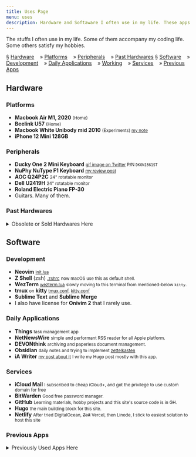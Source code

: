 ```yaml
---
title: Uses Page
menu: uses
description: Hardware and Softaware I often use in my life. These apps accompany my working and personal life.
---
```


The stuffs I often use in my life.
Some of them accompany my coding life.
Some others satisfy my hobbies.

§ [Hardware](#hardware)
&nbsp;&nbsp; »  [Platforms](#platforms)
&nbsp;&nbsp; »  [Peripherals](#peripherals)
&nbsp;&nbsp; »  [Past Hardwares](#past-hardwares)
§ [Software](#software)
&nbsp;&nbsp; »  [Development](#development)
&nbsp;&nbsp; »  [Daily Applications](#daily-applications)
&nbsp;&nbsp; »  [Working](#working)
&nbsp;&nbsp; »  [Services](#services)
&nbsp;&nbsp; »  [Previous Apps](#previous-apps)

## Hardware

### Platforms

- **Macbook Air M1, 2020** <small>(Home)</small>
- **Beelink U57** <small>(Home)</small>
- **Macbook White Unibody mid 2010** <small>(Experiments) [my note][mbwhite]</small>
- **iPhone 12 Mini 128GB**

### Peripherals

- **Ducky One 2 Mini Keyboard** <small>[gif image on Twitter][ducky]
  P/N <code>DKON1861ST</code></small>
- **NuPhy NuType F1 Keyboard** <small>[my review post][nuphy]</small>
- **AOC Q24P2C** <small>24" rotatable monitor</small>
- **Dell U2419H** <small>24" rotatable monitor</small>
- **Roland Electric Piano FP-30**
- Guitars. Many of them.

### Past Hardwares

<details><summary>Obsolete or Sold Hardwares Here</summary>

- **Mac Mini 2018** i3 128GB <small>(Home)</small>
- **Macbook Pro 2018** 13" <small>(Office)</small>
- **iPad Mini 5** WiFi 64GB
- **iPhone SE (2016)** 128GB
- Low End PC with Manjaro Linux i3 XFCE <small>(Experiments)</small>
- **Dell E2216H** <small>22" rotatable monitor</small>

</details>


## Software

### Development

- **Neovim** <small>[init.lua][nvim]</small>
- **Z Shell** (zsh) <small>[.zshrc][zshrc]</small>
  <small>now macOS use this as default shell.</small>
- **WezTerm** <small>[wezterm.lua][wezterm]</small>
  <small>slowly moving to this terminal from mentioned-below <code>kitty</code>.</small>
- **tmux** <small>on</small> **kitty** <small>[tmux.conf][tmux], [kitty.conf][kitty]</small>
- **Sublime Text** and **Sublime Merge**
- I also have license for **Onivim 2** that I rarely use.

### Daily Applications

- **Things** <small>task management app</small>
- **NetNewsWire** <small>simple and performant RSS reader for all Apple platform.</small>
- **DEVONthink** <small>archiving and paperless document management.</small>
- **Obsidian** <small>daily notes and trying to implement [zettelkasten][zettelkasten]</small>
- **iA Writer** <small>[my post about it][iawriter]</small>
  <small>I write my Hugo post mostly with this app.</small>


### Services

- **iCloud Mail** <small>I subscribed to cheap iCloud+, and got the privilege to use custom domain for free</small>
- **BitWarden** <small>Good free password manager.</small>
- **GitHub** <small>Learning materials, hobby projects and this site's source code is in GH.</small>
- **Hugo** <small>the main building block for this site.</small>
- **Netlify** <small>After tried DigitalOcean, ~~Zeit~~ Vercel, then Linode, I stick to easiest solution to host this site</small>

### Previous Apps

<details><summary>Previously Used Apps Here</summary>

- **Google Workspace** <small>¯\\\_(ツ)\_/¯</small>
- **Private Email** → **Google Workspace**
  <small>Temporary custom email domain. Waiting for iCloud+</small>
- **Fastmail** → **Private Email**
  <small>For custom domain email, and I like the service in general.</small>
- **nnn**, <small>n³ The missing terminal file manager for X.</small>
- lazygit <small>[my post about this, and related git commands][lazygit]</small>
- **FSNotes** → **Drafts**
  <small>[screencast on Twitter][screencast]
  A very good note taking app.
  If you are familiar with nvALT, FSNotes feels much better.</small>
- **Ripcord** → The official apps
  <small>chat client for Slack and Discord
  The official **Slack** and **Discord** desktop client uses **Electron**, I don't like that.
  [Ripcord][ripcord] is a shareware that is based on, I don't know, it looks like **GTK+**.</small>
- **Canary mail** → Apple Mail
  <small>lightweight email client with configurable keyboard shortcuts, and PGP encryption</small>
- **Reeder 4** → **NetNewsWire**
  <small>beautiful and gesture-based RSS Reader.</small>
- **BusyCal** → Apple Calendar
- **Emacs** → **Obsidian**
  <small>Org-roam is an awesome minor package for Org-mode.
  Read [my post about this](/posts/2020-06-org-mode-with-org-roam/).</small>
- **Worldbrain's Memex 2** → **DEVONthink**
  <small>Browser extension to bookmark, highlight and annotate any site.
  With full text search and grouping, this is a good service for knowledge gathering.</small>
- **Historio.us** → **DEVONthink**
  <small>Web archiver. It supports full text search and tagging.
  I use this side-by-side with **Memex 2**.</small>
- **aText** → **BetterTouchTool**
  <small>alternative to TextExpander that is single purchase.
  my template to make Zettelkasten [is here](/blogging-and-noting.atext).</small>

</details>

[mbwhite]: /notes/#date-2020-05-08-0412
[iawriter]: /posts/2020-04-in-search-of-good-writing-app-part-2-ia-writer-vs-ivim/
[lazygit]: /posts/2020-05-remove-specific-files-from-old-git-commit/#lazygit-way
[nuphy]: /posts/2020-04-nuphy-nutype-f1-keyboard-review/

[ducky]: https://twitter.com/ybbond/status/1146845120618090497
[screencast]: https://twitter.com/ybbond/status/1262066984763527168

[wezterm]: https://github.com/ybbond/dotfiles/blob/master/.config/wezterm/wezterm.lua
[kitty]: https://github.com/ybbond/dotfiles/blob/master/.config/kitty/kitty-dark.conf
[nvim]: https://github.com/ybbond/dotfiles/blob/master/.config/nvim/
[tmux]: https://github.com/ybbond/dotfiles/blob/master/.tmux-dark.conf
[zshrc]: https://github.com/ybbond/dotfiles/tree/master/.zshrc

[zettelkasten]: https://zettelkasten.de/

[ripcord]: https://cancel.fm/ripcord/
